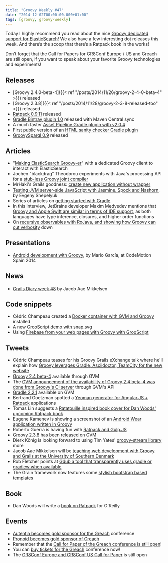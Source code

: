 ```yaml
---
title: "Groovy Weekly #47"
date: "2014-12-02T00:00:00.000+01:00"
tags: [groovy, groovy-weekly]
---
```


Today I highly recommend you read about the nice [Groovy dedicated support for ElasticSearch](http://www.elasticsearch.org/blog/making-elasticsearch-groovy-er/)! We also have a few interesting dot releases this week. And there’s the scoop that there’s a Ratpack book in the works!

Don’t forget that the Call for Papers for GR8Conf Europe / US and Greach are still open, if you want to speak about your favorite Groovy technologies and experiments!

## Releases

*   [Groovy 2.4.0-beta-4]({{< ref "/posts/2014/11/26/groovy-2-4-0-beta-4" >}}) released
*   [Groovy 2.3.8]({{< ref "/posts/2014/11/28/groovy-2-3-8-released-too" >}}) released
*   [Ratpack 0.9.11](http://www.ratpack.io/versions/0.9.11) released
*   [Gradle Bintray plugin 1.0](https://twitter.com/_yoav_/status/539551753742471168) released with Maven Central sync
*   A much faster [Asset Pipeline Gradle plugin with v2.0.4](https://twitter.com/davydotcom/status/539478433445994496)
*   First public version of an [HTML sanity checker Gradle plugin](https://twitter.com/gernotstarke/status/539441261531660289)
*   [GroovySparql 0.9](https://plus.google.com/b/113675159854671799959/+AlBakerDev/posts/9tMes6wcaTX?cfem=1) released

## Articles

*   "[Making ElasticSearch Groovy-er](http://www.elasticsearch.org/blog/making-elasticsearch-groovy-er/)" with a dedicated Groovy client to interact with ElasticSearch
*   Jochen "blackdrag" Theodorou experiments with Java's processing API for a [stub-less Groovy joint compiler](http://blackdragsview.blogspot.fr/2014/11/a-joint-compiler-for-groovy-and-java.html)
*   MrHaki's Grails goodness: [create new application without wrapper](http://mrhaki.blogspot.fr/2014/11/grails-goodness-create-new-application.html)
*   [Testing JVM server-side JavaScript with Jasmine, Spock and Nashorn](http://eshepelyuk.github.io/2014/11/26/-testing-jvm-javascript-jasmine-spock-nashorn.html), by Evgeny Shepelyuk
*   Series of articles on [getting started with Gradle](http://www.petrikainulainen.net/getting-started-with-gradle/)
*   In this interview, JetBrains developer Maxim Medvedev mentions that [Groovy and Apple Swift are similar in terms of IDE support](http://blog.jetbrains.com/objc/2014/11/cooking-swift-an-interview-with-maxim-medvedev/), as both languages have type inference, closures, and higher order functions
*   On [recursive observables with RxJava, and showing how Groovy can cut verbosity](https://jkschneider.github.io/blog/2014/recursive-observables-with-rxjava.html) down

## Presentations

*   [Android development with Groovy](https://twitter.com/madridgug/status/537944334008872960), by Mario García, at CodeMotion Spain 2014

## News

*   [Grails Diary week 48](http://grydeske.net/news/show/72) by Jacob Aae Mikkelsen

## Code snippets

*   Cédric Champeau created a [Docker container with GVM and Groovy](https://gist.github.com/melix/e4b63fd684e63713c162) installed
*   A new [GrooScript demo with snap.svg](http://grooscript.org/demo/snapsvg.html)
*   Using [Firebase from your web pages with Groovy with GrooScript](https://gist.github.com/chiquitinxx/5192ff81d3b3351e3f1d)
    
## Tweets

*   Cédric Champeau teases for his Groovy Grails eXchange talk where he'll explain how [Groovy leverages Gradle, Asciidoctor, TeamCity for the new website](https://twitter.com/cedricchampeau/status/538261967488974848)
*   [Groovy 2.4 beta-4](https://twitter.com/gvmtool/status/537882370066874369) available through GVM
*   The [GVM announcement of the availability of Groovy 2.4 beta-4 was done from Groovy's CI server](https://twitter.com/cedricchampeau/status/537883662633959424) through GVM's API
*   [Gradle 2.2.1](https://twitter.com/gvmtool/status/537874472888705024) available on GVM
*   Bertrand Goetzman spotted a [Yeoman generator for Angular.JS + Ratpack](https://twitter.com/bgoetzmann/status/537363461832196097) applications
*   Tomas Lin suggests a [Ratatouille inspired book cover for Dan Woods' upcoming Ratpack book](https://twitter.com/tomaslin/status/537436124189175809)
*   Eugene Kamenev is showing a screenshot of an [Android Wear application written in Groovy](https://twitter.com/eugenekamenev/status/537664752621989889)
*   Roberto Guerra is having fun with [Ratpack and Gulp.JS](https://twitter.com/robertoguerra19/status/538048345529663489)
*   [Groovy 2.3.8](https://twitter.com/gvmtool/status/538269325959106561) has been released on GVM
*   Dierk König is looking forward to using Tim Yates' [groovy-stream library](https://twitter.com/mittie/status/539056498073407488) more
*   Jacob Aae Mikkelsen will be [teaching web development with Groovy and Grails at the University of Southern Denmark](https://twitter.com/JacobAae/status/538115269034774528)
*   Rob Fletcher points at [Gdub a tool that transparently uses gradle or gradlew when available](https://twitter.com/rfletcherEW/status/538283579978317825)
*   The Grain framework now features some [stylish bootstrap based templates](https://twitter.com/grainframework/status/539409491197173760)

## Book

*   Dan Woods will write a [book on Ratpack](https://twitter.com/danveloper/status/537277382571610112) for O'Reilly

## Events

*   [Autentia becomes gold sponsor for the Greach](https://twitter.com/greachconf/status/537548869429522433) conference
*   [Pronoid becomes gold sponsor of Greach](https://twitter.com/greachconf/status/538273658494406656)
*   Remember that the [Call for Paper of the Greach conference is still open](https://twitter.com/greachconf/status/538271091085418496)!
*   You can [buy tickets for the Greach](https://twitter.com/greachconf/status/539356504244367360) conference now!
*   The [GR8Conf Europe and GR8Conf US Call for Paper](https://twitter.com/gr8conf/status/539577626185052160) is still open